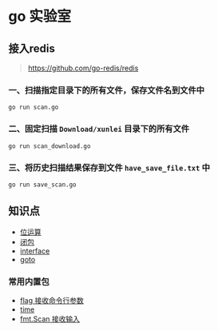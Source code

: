 # go 实验室

## 接入redis

> https://github.com/go-redis/redis

### 一、扫描指定目录下的所有文件，保存文件名到文件中
`go run scan.go`

### 二、固定扫描 `Download/xunlei` 目录下的所有文件
`go run scan_download.go`

### 三、将历史扫描结果保存到文件 `have_save_file.txt` 中
`go run save_scan.go`

## 知识点
- [位运算](./wiki/01-位运算.go)
- [闭包](./wiki/cluse.go)
- [interface](./wiki/interface.go)
- [goto](./wiki/goto.go)

### 常用内置包
- [flag 接收命令行参数](./wiki/pkg/flag.go)
- [time](./wiki/pkg/time.go)
- [fmt.Scan 接收输入](./wiki/pkg/01-fmt.Scan接收输入信息.go)




